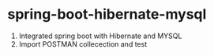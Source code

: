# spring-boot-hibernate-mysql
1) Integrated spring boot with Hibernate and MYSQL
2) Import POSTMAN collecection and test

